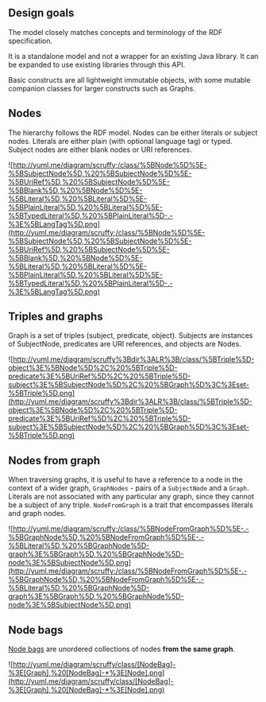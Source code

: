 ## Design goals ##

The model closely matches concepts and terminology of the RDF specification.

It is a standalone model and not a wrapper for an existing Java library.
It can be expanded to use existing libraries through this API.

Basic constructs are all lightweight immutable objects,
with some mutable companion classes for larger constructs such as Graphs.


## Nodes ##

The hierarchy follows the RDF model. Nodes can be either literals or subject nodes.
Literals are either plain (with optional language tag) or typed.
Subject nodes are either blank nodes or URI references.

![http://yuml.me/diagram/scruffy;/class/%5BNode%5D%5E-%5BSubjectNode%5D,%20%5BSubjectNode%5D%5E-%5BUriRef%5D,%20%5BSubjectNode%5D%5E-%5BBlank%5D,%20%5BNode%5D%5E-%5BLiteral%5D,%20%5BLiteral%5D%5E-%5BPlainLiteral%5D,%20%5BLiteral%5D%5E-%5BTypedLiteral%5D,%20%5BPlainLiteral%5D-.-%3E%5BLangTag%5D.png](http://yuml.me/diagram/scruffy;/class/%5BNode%5D%5E-%5BSubjectNode%5D,%20%5BSubjectNode%5D%5E-%5BUriRef%5D,%20%5BSubjectNode%5D%5E-%5BBlank%5D,%20%5BNode%5D%5E-%5BLiteral%5D,%20%5BLiteral%5D%5E-%5BPlainLiteral%5D,%20%5BLiteral%5D%5E-%5BTypedLiteral%5D,%20%5BPlainLiteral%5D-.-%3E%5BLangTag%5D.png)


## Triples and graphs ##

Graph is a set of triples (subject, predicate, object).
Subjects are instances of SubjectNode, predicates are URI references, and objects are Nodes.

![http://yuml.me/diagram/scruffy%3Bdir%3ALR%3B/class/%5BTriple%5D-object%3E%5BNode%5D%2C%20%5BTriple%5D-predicate%3E%5BUriRef%5D%2C%20%5BTriple%5D-subject%3E%5BSubjectNode%5D%2C%20%5BGraph%5D%3C%3Eset-%5BTriple%5D.png](http://yuml.me/diagram/scruffy%3Bdir%3ALR%3B/class/%5BTriple%5D-object%3E%5BNode%5D%2C%20%5BTriple%5D-predicate%3E%5BUriRef%5D%2C%20%5BTriple%5D-subject%3E%5BSubjectNode%5D%2C%20%5BGraph%5D%3C%3Eset-%5BTriple%5D.png)


## Nodes from graph ##

When traversing graphs, it is useful to have a reference to a node in the context of a wider graph,
`GraphNodes` - pairs of a `SubjectNode` and a `Graph`.
Literals are not associated with any particular any graph, since they cannot be a subject of any triple.
`NodeFromGraph` is a trait that encompasses literals and graph nodes.

![http://yuml.me/diagram/scruffy;/class/%5BNodeFromGraph%5D%5E-.-%5BGraphNode%5D,%20%5BNodeFromGraph%5D%5E-.-%5BLiteral%5D,%20%5BGraphNode%5D-graph%3E%5BGraph%5D,%20%5BGraphNode%5D-node%3E%5BSubjectNode%5D.png](http://yuml.me/diagram/scruffy;/class/%5BNodeFromGraph%5D%5E-.-%5BGraphNode%5D,%20%5BNodeFromGraph%5D%5E-.-%5BLiteral%5D,%20%5BGraphNode%5D-graph%3E%5BGraph%5D,%20%5BGraphNode%5D-node%3E%5BSubjectNode%5D.png)


## Node bags ##

[Node bags](Nodebags.md) are unordered collections of nodes **from the same graph**.

![http://yuml.me/diagram/scruffy/class/[NodeBag]-%3E[Graph],%20[NodeBag]-*%3E[Node].png](http://yuml.me/diagram/scruffy/class/[NodeBag]-%3E[Graph],%20[NodeBag]-*%3E[Node].png)